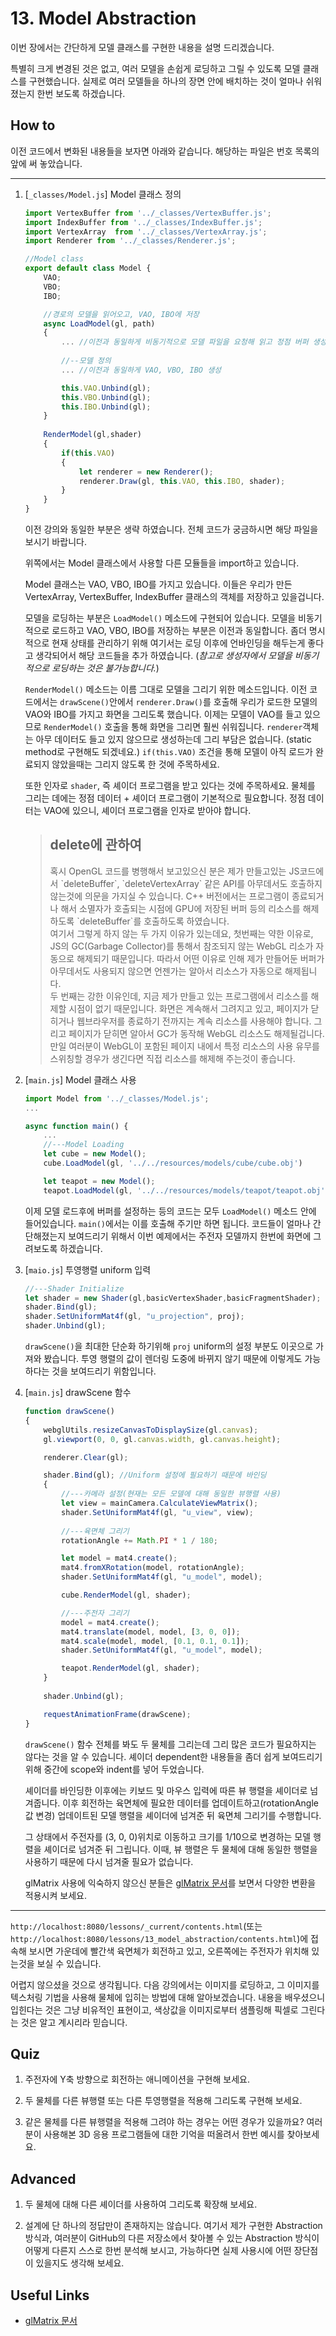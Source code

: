 # 13. Model Abstraction

이번 장에서는 간단하게 모델 클래스를 구현한 내용을 설명 드리겠습니다.

특별히 크게 변경된 것은 없고, 여러 모델을 손쉽게 로딩하고 그릴 수 있도록 모델 클래스를 구현했습니다. 실제로 여러 모델들을 하나의 장면 안에 배치하는 것이 얼마나 쉬워졌는지 한번 보도록 하겠습니다.

## How to

이전 코드에서 변화된 내용들을 보자면 아래와 같습니다. 해당하는 파일은 번호 목록의 앞에 써 놓았습니다.

---
1. [`_classes/Model.js`] Model 클래스 정의

    ```js
    import VertexBuffer from '../_classes/VertexBuffer.js';
    import IndexBuffer from '../_classes/IndexBuffer.js';
    import VertexArray  from '../_classes/VertexArray.js';
    import Renderer from '../_classes/Renderer.js';

    //Model class
    export default class Model {
        VAO;
        VBO;
        IBO;

        //경로의 모델을 읽어오고, VAO, IBO에 저장
        async LoadModel(gl, path)
        {
            ... //이전과 동일하게 비동기적으로 모델 파일을 요청해 읽고 정점 버퍼 생성
            
            //--모델 정의
            ... //이전과 동일하게 VAO, VBO, IBO 생성

            this.VAO.Unbind(gl);
            this.VBO.Unbind(gl);
            this.IBO.Unbind(gl);
        }
        
        RenderModel(gl,shader)
        {
            if(this.VAO)
            {
                let renderer = new Renderer();
                renderer.Draw(gl, this.VAO, this.IBO, shader);
            }
        }
    }
    ```
    
    이전 강의와 동일한 부분은 생략 하였습니다. 전체 코드가 궁금하시면 해당 파일을 보시기 바랍니다.

    위쪽에서는 Model 클래스에서 사용할 다른 모듈들을 import하고 있습니다.

    Model 클래스는 VAO, VBO, IBO를 가지고 있습니다. 이들은 우리가 만든 VertexArray, VertexBuffer, IndexBuffer 클래스의 객체를 저장하고 있을겁니다.

    모델을 로딩하는 부분은 `LoadModel()` 메소드에 구현되어 있습니다. 모델을 비동기적으로 로드하고 VAO, VBO, IBO를 저장하는 부분은 이전과 동일합니다. 좀더 명시적으로 현재 상태를 관리하기 위해 여기서는 로딩 이후에 언바인딩을 해두는게 좋다고 생각되어서 해당 코드들을 추가 하였습니다. (*참고로 생성자에서 모델을 비동기적으로 로딩하는 것은 불가능합니다.*)

    `RenderModel()` 메소드는 이름 그대로 모델을 그리기 위한 메소드입니다. 이전 코드에서는 `drawScene()`안에서 `renderer.Draw()`를 호출해 우리가 로드한 모델의 VAO와 IBO를 가지고 화면을 그리도록 했습니다. 이제는 모델이 VAO를 들고 있으므로 `RenderModel()` 호출을 통해 화면을 그리면 훨씬 쉬워집니다. `renderer`객체는 아무 데이터도 들고 있지 않으므로 생성하는데 그리 부담은 없습니다. (static method로 구현해도 되겠네요.) `if(this.VAO)` 조건을 통해 모델이 아직 로드가 완료되지 않았을때는 그리지 않도록 한 것에 주목하세요.

    또한 인자로 `shader`, 즉 셰이더 프로그램을 받고 있다는 것에 주목하세요. 물체를 그리는 데에는 정점 데이터 + 셰이더 프로그램이 기본적으로 필요합니다. 정점 데이터는 VAO에 있으니, 셰이더 프로그램을 인자로 받아야 합니다.

    > <p><h2> delete에 관하여 </h2></p>
    > <p>혹시 OpenGL 코드를 병행해서 보고있으신 분은 제가 만들고있는 JS코드에서 `deleteBuffer`, `deleteVertexArray` 같은 API를 아무데서도 호출하지 않는것에 의문을 가지실 수 있습니다. C++ 버전에서는 프로그램이 종료되거나 해서 소멸자가 호출되는 시점에 GPU에 저장된 버퍼 등의 리소스를 해제하도록 `deleteBuffer`를 호출하도록 하였습니다.</br>
    > 여기서 그렇게 하지 않는 두 가지 이유가 있는데요, 첫번째는 약한 이유로, JS의 GC(Garbage Collector)를 통해서 참조되지 않는 WebGL 리소가 자동으로 해제되기 때문입니다. 따라서 어떤 이유로 인해 제가 만들어둔 버퍼가 아무데서도 사용되지 않으면 언젠가는 알아서 리소스가 자동으로 해제됩니다.</br>
    > 두 번째는 강한 이유인데, 지금 제가 만들고 있는 프로그램에서 리소스를 해제할 시점이 없기 때문입니다. 화면은 계속해서 그려지고 있고, 페이지가 닫히거나 웹브라우저를 종료하기 전까지는 계속 리소스를 사용해야 합니다. 그리고 페이지가 닫히면 알아서 GC가 동작해 WebGL 리소스도 해제될겁니다.</br>
    > 만일 여러분이 WebGL이 포함된 페이지 내에서 특정 리소스의 사용 유무를 스위칭할 경우가 생긴다면 직접 리소스를 해제해 주는것이 좋습니다.</p>
    

2. [`main.js`] Model 클래스 사용

    ```js
    import Model from '../_classes/Model.js';
    ...

    async function main() {
        ...
        //---Model Loading
        let cube = new Model();
        cube.LoadModel(gl, '../../resources/models/cube/cube.obj')

        let teapot = new Model();
        teapot.LoadModel(gl, '../../resources/models/teapot/teapot.obj')
    ```

    이제 모델 로드후에 버퍼를 설정하는 등의 코드는 모두 `LoadModel()` 메소드 안에 들어있습니다. `main()`에서는 이를 호출해 주기만 하면 됩니다. 코드들이 얼마나 간단해졌는지 보여드리기 위해서 이번 예제에서는 주전자 모델까지 한번에 화면에 그려보도록 하겠습니다.

3. [`maio.js`] 투영행렬 uniform 입력

    ```js
    //---Shader Initialize
    let shader = new Shader(gl,basicVertexShader,basicFragmentShader);
    shader.Bind(gl);
    shader.SetUniformMat4f(gl, "u_projection", proj); 
    shader.Unbind(gl);
    ```

    `drawScene()`을 최대한 단순화 하기위해 `proj` uniform의 설정 부분도 이곳으로 가져와 봤습니다. 투영 행렬의 값이 렌더링 도중에 바뀌지 않기 때문에 이렇게도 가능하다는 것을 보여드리기 위함입니다.

4. [`main.js`] drawScene 함수

    ```js
    function drawScene()
    {
        webglUtils.resizeCanvasToDisplaySize(gl.canvas);
        gl.viewport(0, 0, gl.canvas.width, gl.canvas.height);

        renderer.Clear(gl);

        shader.Bind(gl); //Uniform 설정에 필요하기 때문에 바인딩
        {
            //---카메라 설정(현재는 모든 모델에 대해 동일한 뷰행렬 사용)
            let view = mainCamera.CalculateViewMatrix();
            shader.SetUniformMat4f(gl, "u_view", view);
            
            //---육면체 그리기
            rotationAngle += Math.PI * 1 / 180;

            let model = mat4.create();
            mat4.fromXRotation(model, rotationAngle);
            shader.SetUniformMat4f(gl, "u_model", model);

            cube.RenderModel(gl, shader);

            //---주전자 그리기
            model = mat4.create();
            mat4.translate(model, model, [3, 0, 0]);
            mat4.scale(model, model, [0.1, 0.1, 0.1]);
            shader.SetUniformMat4f(gl, "u_model", model);

            teapot.RenderModel(gl, shader);
        }
        
        shader.Unbind(gl);

        requestAnimationFrame(drawScene);
    }
    ```

    `drawScene()` 함수 전체를 봐도 두 물체를 그리는데 그리 많은 코드가 필요하지는 않다는 것을 알 수 있습니다. 셰이더 dependent한 내용들을 좀더 쉽게 보여드리기 위해 중간에 scope와 indent를 넣어 두었습니다.

    셰이더를 바인딩한 이후에는 키보드 및 마우스 입력에 따른 뷰 행렬을 셰이더로 넘겨줍니다. 이후 회전하는 육면체에 필요한 데이터를 업데이트하고(rotationAngle 값 변경) 업데이트된 모델 행렬을 셰이더에 넘겨준 뒤 육면체 그리기를 수행합니다.

    그 상태에서 주전자를 (3, 0, 0)위치로 이동하고 크기를 1/10으로 변경하는 모델 행렬을 셰이더로 넘겨준 뒤 그립니다. 이때, 뷰 행렬은 두 물체에 대해 동일한 행렬을 사용하기 때문에 다시 넘겨줄 필요가 없습니다.

    glMatrix 사용에 익숙하지 않으신 분들은 [glMatrix 문서](https://glmatrix.net/docs/index.html)를 보면서 다양한 변환을 적용시켜 보세요.

---

`http://localhost:8080/lessons/_current/contents.html`(또는 `http://localhost:8080/lessons/13_model_abstraction/contents.html`)에 접속해 보시면 가운데에 빨간색 육면체가 회전하고 있고, 오른쪽에는 주전자가 위치해 있는것을 보실 수 있습니다.

어렵지 않으셨을 것으로 생각됩니다. 다음 강의에서는 이미지를 로딩하고, 그 이미지를 텍스처링 기법을 사용해 물체에 입히는 방법에 대해 알아보겠습니다. 내용을 배우셨으니 입힌다는 것은 그냥 비유적인 표현이고, 색상값을 이미지로부터 샘플링해 픽셀로 그린다는 것은 알고 계시리라 믿습니다.

## Quiz

1. 주전자에 Y축 방향으로 회전하는 애니메이션을 구현해 보세요.

2. 두 물체를 다른 뷰행렬 또는 다른 투영행렬을 적용해 그리도록 구현해 보세요.

3. 같은 물체를 다른 뷰행렬을 적용해 그려야 하는 경우는 어떤 경우가 있을까요? 여러분이 사용해본 3D 응용 프로그램들에 대한 기억을 떠올려서 한번 예시를 찾아보세요.

## Advanced

1. 두 물체에 대해 다른 셰이더를 사용하여 그리도록 확장해 보세요.

2. 설계에 단 하나의 정답만이 존재하지는 않습니다. 여기서 제가 구현한 Abstraction 방식과, 여러분이 GitHub의 다른 저장소에서 찾아볼 수 있는 Abstraction 방식이 어떻게 다른지 스스로 한번 분석해 보시고, 가능하다면 실제 사용시에 어떤 장단점이 있을지도 생각해 보세요.

## Useful Links

- [glMatrix 문서](https://glmatrix.net/docs/index.html)